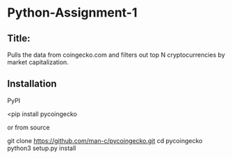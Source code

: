 # Python-Assignment-1


## Title: 

Pulls the data from coingecko.com and filters out top N cryptocurrencies by market capitalization.

## Installation

PyPI

<pip install pycoingecko

  
or from source


git clone https://github.com/man-c/pycoingecko.git
cd pycoingecko
python3 setup.py install
